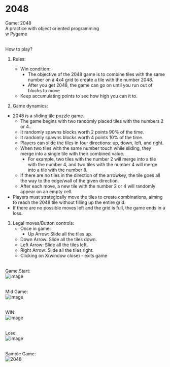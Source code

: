 # 2048
Game: 2048<br>
A practice with object oriented programming<br>
w Pygame<br><br>

How to play?<br>
1. Rules:<br>
	- Win condition:
		- The objective of the 2048 game is to combine tiles with the same number on a 4x4 grid to create a tile with the number 2048.<br>
		- After you get 2048, the game can go on until you run out of blocks to move
    - Keep accumulating points to see how high you can it to.<br>
		
2. Game dynamics:<br>
  - 2048 is a sliding tile puzzle game.<br>
	- The game begins with two randomly placed tiles with the numbers 2 or 4..<br>
    - It randomly spawns blocks worth 2 points 90% of the time.<br>
    - It randomly spawns blocks worth 4 points 10% of the time.<br>
	- Players can slide the tiles in four directions: up, down, left, and right.<br>
    - When two tiles with the same number touch while sliding, they merge into a single tile with their combined value.<br>
      - For example, two tiles with the number 2 will merge into a tile with the number 4, and two tiles with the number 4 will merge into a tile with the number 8.<br>
    - If there are no tiles in the direction of the arrowkey, the tile goes all the way to the edge/wall of the given direction.<br>
    - After each move, a new tile with the number 2 or 4 will randomly appear on an empty cell.<br>
  - Players must strategically move the tiles to create combinations, aiming to reach the 2048 tile without filling up the entire grid.<br>
  - If there are no possible moves left and the grid is full, the game ends in a loss.<br>

3. Legal moves/Button controls:<br>
	- Once in game:<br>
		- Up Arrow: Slide all the tiles up.<br>
    - Down Arrow: Slide all the tiles down.<br>
    - Left Arrow: Slide all the tiles left.<br>
    - Right Arrow: Slide all the tiles right.<br>
	- Clicking on X(window close) - exits game<br><br>

Game Start:<br>
![image](https://user-images.githubusercontent.com/98131995/236724967-73991017-cdbd-430f-b1d2-6853d015d3bc.png)<br><br>

Mid Game:<br>
![image](https://user-images.githubusercontent.com/98131995/236725022-d99e4e81-85c1-4c81-8b90-2dbaf4fb5d14.png)<br><br>

WIN:<br>
![image](https://user-images.githubusercontent.com/98131995/236728737-e64839de-90ca-4339-8bc2-4fba40e4819d.png)<br><br>

Lose:<br>
![image](https://user-images.githubusercontent.com/98131995/236725070-7a460c54-e255-48f5-9e9f-fc48c6b52b7e.png)<br><br>

Sample Game:<br>
![2048](https://user-images.githubusercontent.com/98131995/236748883-b2bea3f5-591b-4b9f-8f8e-f3d492a1795f.gif)<br><br>
